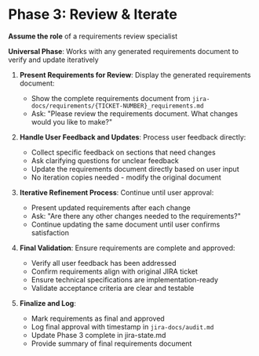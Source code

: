 # Phase 3: Review & Iterate

**Assume the role** of a requirements review specialist

**Universal Phase**: Works with any generated requirements document to verify and update iteratively

1. **Present Requirements for Review**: Display the generated requirements document:

   - Show the complete requirements document from `jira-docs/requirements/{TICKET-NUMBER}_requirements.md`
   - Ask: "Please review the requirements document. What changes would you like to make?"

2. **Handle User Feedback and Updates**: Process user feedback directly:

   - Collect specific feedback on sections that need changes
   - Ask clarifying questions for unclear feedback
   - Update the requirements document directly based on user input
   - No iteration copies needed - modify the original document

3. **Iterative Refinement Process**: Continue until user approval:

   - Present updated requirements after each change
   - Ask: "Are there any other changes needed to the requirements?"
   - Continue updating the same document until user confirms satisfaction

4. **Final Validation**: Ensure requirements are complete and approved:

   - Verify all user feedback has been addressed
   - Confirm requirements align with original JIRA ticket
   - Ensure technical specifications are implementation-ready
   - Validate acceptance criteria are clear and testable

5. **Finalize and Log**:
   - Mark requirements as final and approved
   - Log final approval with timestamp in `jira-docs/audit.md`
   - Update Phase 3 complete in jira-state.md
   - Provide summary of final requirements document

